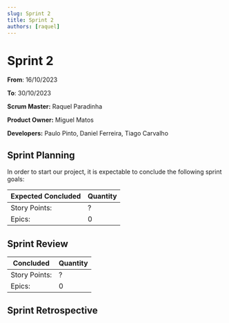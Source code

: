 ```yaml
---
slug: Sprint 2
title: Sprint 2
authors: [raquel]
---
```


# Sprint 2

**From**: 16/10/2023

**To**: 30/10/2023

**Scrum Master:** Raquel Paradinha	

**Product Owner:** Miguel Matos

**Developers:** Paulo Pinto, Daniel Ferreira, Tiago Carvalho

## Sprint Planning


In order to start our project, it is expectable to conclude the following sprint goals:


| Expected Concluded| Quantity |
| --- | --- |
| Story Points: | ? |
| Epics: | 0 |


## Sprint Review


| Concluded| Quantity |
| --- | --- |
| Story Points: | ? |
| Epics: | 0 |

## Sprint Retrospective